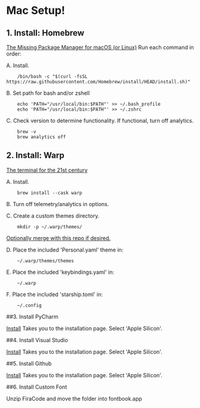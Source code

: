 # Mac Setup!


## 1. Install: Homebrew 
[The Missing Package Manager for macOS (or Linux)](https://docs.brew.sh/Manpage)
Run each command in order:

A. Install.

        /bin/bash -c "$(curl -fsSL https://raw.githubusercontent.com/Homebrew/install/HEAD/install.sh)"

B. Set path for bash and/or zshell

        echo 'PATH="/usr/local/bin:$PATH"' >> ~/.bash_profile 
        echo 'PATH="/usr/local/bin:$PATH"' >> ~/.zshrc

C. Check version to determine functionality. If functional, turn off analytics.

        brew -v
        brew analytics off

## 2. Install: Warp
[The terminal for the 21st century](https://www.warp.dev)

A. Install.

        brew install --cask warp

B. Turn off telemetry/analytics in options.

C. Create a custom themes directory.

        mkdir -p ~/.warp/themes/
        
[Optionally merge with this repo if desired.](https://github.com/warpdotdev/themes)

D. Place the included 'Personal.yaml' theme in:

        ~/.warp/themes/themes

E. Place the included 'keybindings.yaml' in:
        
        ~/.warp
        
F. Place the included 'starship.toml' in:

        ~/.config
        
 ##3. Install PyCharm
 
[Install](https://www.jetbrains.com/pycharm/download/#section=mac)
Takes you to the installation page. Select 'Apple Silicon'.

##4. Install Visual Studio

[Install](https://code.visualstudio.com/download)
Takes you to the installation page. Select 'Apple Silicon'.

##5. Install Github

[Install](https://desktop.github.com)
Takes you to the installation page. Select 'Apple Silicon'.

##6. Install Custom Font

Unzip FiraCode and move the folder into fontbook.app























